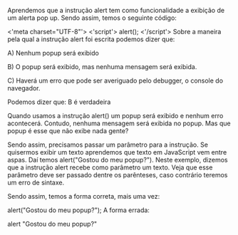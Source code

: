 Aprendemos que a instrução alert tem como funcionalidade a exibição de um alerta pop up. Sendo assim, temos o seguinte código:

<'meta charset="UTF-8"'>
<'script'>
    alert();
<'/script'>
Sobre a maneira pela qual a instrução alert foi escrita podemos dizer que:

A) Nenhum popup será exibido

B) O popup será exibido, mas nenhuma mensagem será exibida.

C) Haverá um erro que pode ser averiguado pelo debugger, o console do navegador.

Podemos dizer que: B é verdadeira

Quando usamos a instrução alert() um popup será exibido e nenhum erro acontecerá. Contudo, nenhuma mensagem será exibida no popup. Mas que popup é esse que não exibe nada gente?

Sendo assim, precisamos passar um parâmetro para a instrução. Se quisermos exibir um texto aprendemos que texto em JavaScript vem entre aspas. Daí temos alert("Gostou do meu popup?"). Neste exemplo, dizemos que a instrução alert recebe como parâmetro um texto. Veja que esse parâmetro deve ser passado dentre os parênteses, caso contrário teremos um erro de sintaxe.

Sendo assim, temos a forma correta, mais uma vez:

alert("Gostou do meu popup?");
A forma errada:

alert "Gostou do meu popup?"
